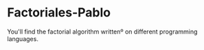 # Factoriales-Pablo
You'll find the factorial algorithm writtenº on different programming languages.
